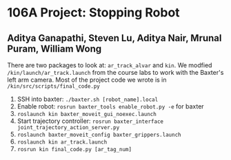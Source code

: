 # 106A Project: Stopping Robot
## Aditya Ganapathi, Steven Lu, Aditya Nair, Mrunal Puram, William Wong

There are two packages to look at: `ar_track_alvar` and `kin`.
We modfied `/kin/launch/ar_track.launch` from the course labs to work with the Baxter's left arm camera. Most of the project code we wrote is in `/kin/src/scripts/final_code.py`

1. SSH into baxter: `./baxter.sh [robot_name].local`
2. Enable robot: `rosrun baxter_tools enable_robot.py -e` for baxter
3. `roslaunch kin baxter_moveit_gui_noexec.launch`
4. Start trajectory controller: `rosrun baxter_interface joint_trajectory_action_server.py`
5. `roslaunch baxter_moveit_config baxter_grippers.launch`
6. `roslaunch kin ar_track.launch`
7. `rosrun kin final_code.py [ar_tag_num]`
